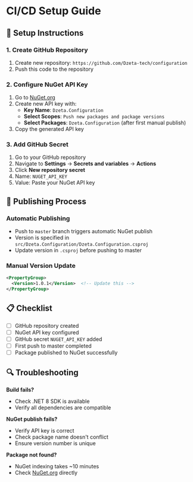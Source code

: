 # CI/CD Setup Guide

## 🔧 Setup Instructions

### 1. Create GitHub Repository
1. Create new repository: `https://github.com/Dzeta-tech/configuration`
2. Push this code to the repository

### 2. Configure NuGet API Key
1. Go to [NuGet.org](https://www.nuget.org/account/apikeys)
2. Create new API key with:
   - **Key Name**: `Dzeta.Configuration`
   - **Select Scopes**: `Push new packages and package versions`
   - **Select Packages**: `Dzeta.Configuration` (after first manual publish)
3. Copy the generated API key

### 3. Add GitHub Secret
1. Go to your GitHub repository
2. Navigate to **Settings** → **Secrets and variables** → **Actions**
3. Click **New repository secret**
4. Name: `NUGET_API_KEY`
5. Value: Paste your NuGet API key

## 🚀 Publishing Process

### Automatic Publishing
- Push to `master` branch triggers automatic NuGet publish
- Version is specified in `src/Dzeta.Configuration/Dzeta.Configuration.csproj`
- Update version in `.csproj` before pushing to master

### Manual Version Update
```xml
<PropertyGroup>
  <Version>1.0.1</Version>  <!-- Update this -->
</PropertyGroup>
```

## 📋 Checklist

- [ ] GitHub repository created
- [ ] NuGet API key configured
- [ ] GitHub secret `NUGET_API_KEY` added
- [ ] First push to master completed
- [ ] Package published to NuGet successfully

## 🔍 Troubleshooting

**Build fails?**
- Check .NET 8 SDK is available
- Verify all dependencies are compatible

**NuGet publish fails?**
- Verify API key is correct
- Check package name doesn't conflict
- Ensure version number is unique

**Package not found?**
- NuGet indexing takes ~10 minutes
- Check [NuGet.org](https://www.nuget.org/packages/Dzeta.Configuration) directly 